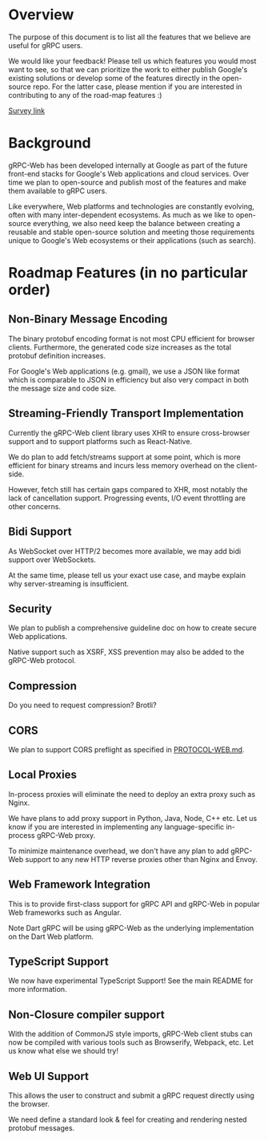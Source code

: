 # Overview

The purpose of this document is to list all the features that we believe are
useful for gRPC users.

We would like your feedback! Please tell us which features you would most want
to see, so that we can prioritize the work to either publish Google's existing
solutions or develop some of the features directly in the open-source repo. For
the latter case, please mention if you are interested in contributing to any of
the road-map features :)

[Survey link](https://docs.google.com/forms/d/1NjWpyRviohn5jaPntosBHXRXZYkh_Ffi4GxJZFibylM/edit)

# Background

gRPC-Web has been developed internally at Google as part of the future front-end
stacks for Google's Web applications and cloud services. Over time we plan to
open-source and publish most of the features and make them available to gRPC
users.

Like everywhere, Web platforms and technologies are constantly evolving, often
with many inter-dependent ecosystems. As much as we like to open-source
everything, we also need keep the balance between creating a reusable and stable
open-source solution and meeting those requirements unique to Google's Web
ecosystems or their applications (such as search). 

# Roadmap Features (in no particular order)

## Non-Binary Message Encoding

The binary protobuf encoding format is not most CPU efficient for browser
clients. Furthermore, the generated code size increases as the total protobuf
definition increases.

For Google's Web applications (e.g. gmail), we use a JSON like format which is
comparable to JSON in efficiency but also very compact in both the message size
and code size.

## Streaming-Friendly Transport Implementation

Currently the gRPC-Web client library uses XHR to ensure cross-browser support
and to support platforms such as React-Native.

We do plan to add fetch/streams support at some point, which is more efficient
for binary streams and incurs less memory overhead on the client-side.

However, fetch still has certain gaps compared to XHR, most notably the lack of
cancellation support. Progressing events, I/O event throttling are other
concerns.

## Bidi Support

As WebSocket over HTTP/2 becomes more available, we may add bidi support over
WebSockets.

At the same time, please tell us your exact use case, and maybe explain why
server-streaming is insufficient.

## Security

We plan to publish a comprehensive guideline doc on how to create secure Web
applications.

Native support such as XSRF, XSS prevention may also be added to the gRPC-Web
protocol.

## Compression

Do you need to request compression? Brotli? 

## CORS 

We plan to support CORS preflight as specified in
[PROTOCOL-WEB.md](https://github.com/grpc/grpc-web/blob/master/PROTOCOL-WEB.md).

## Local Proxies

In-process proxies will eliminate the need to deploy an extra proxy such as
Nginx. 

We have plans to add proxy support in Python, Java, Node, C++ etc. Let us know
if you are interested in implementing any language-specific in-process
gRPC-Web proxy.

To minimize maintenance overhead, we don't have any plan to add gRPC-Web support
to any new HTTP reverse proxies other than Nginx and Envoy.

## Web Framework Integration

This is to provide first-class support for gRPC API and gRPC-Web in popular Web
frameworks such as Angular. 

Note Dart gRPC will be using gRPC-Web as the underlying implementation on the
Dart Web platform.

## TypeScript Support

We now have experimental TypeScript Support! See the main README for more
information.

## Non-Closure compiler support

With the addition of CommonJS style imports, gRPC-Web client stubs can now be
compiled with various tools such as Browserify, Webpack, etc. Let us know
what else we should try!

## Web UI Support

This allows the user to construct and submit a gRPC request directly using the
browser.

We need define a standard look & feel for creating and rendering nested protobuf
messages.
